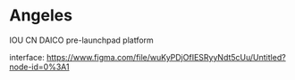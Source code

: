 # Angeles
IOU CN DAICO pre-launchpad  platform 

interface: https://www.figma.com/file/wuKyPDjOfIESRyyNdt5cUu/Untitled?node-id=0%3A1 